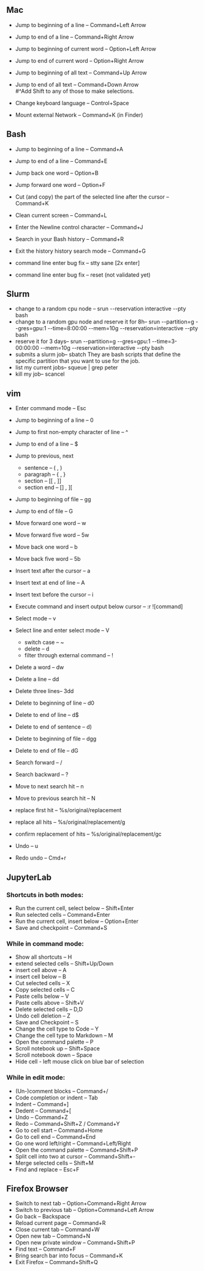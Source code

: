 ## Mac
- Jump to beginning of a line – Command+Left Arrow
- Jump to end of a line – Command+Right Arrow
- Jump to beginning of current word – Option+Left Arrow
- Jump to end of current word – Option+Right Arrow
- Jump to beginning of all text – Command+Up Arrow
- Jump to end of all text – Command+Down Arrow  
#^Add Shift to any of those to make selections.

- Change keyboard language – Control+Space
- Mount external Network – Command+K (in Finder)

## Bash
- Jump to beginning of a line – Command+A
- Jump to end of a line – Command+E
- Jump back one word – Option+B
- Jump forward one word – Option+F
- Cut (and copy) the part of the selected line after the cursor –  Command+K
- Clean current screen – Command+L
- Enter the Newline control character – Command+J
- Search in your Bash history – Command+R
- Exit the history history search mode – Command+G

- command line enter bug fix – stty sane [2x enter]
- command line enter bug fix – reset (not validated yet)

## Slurm
- change to a random cpu node – srun --reservation interactive --pty bash
- change to a random gpu node and reserve it for 8h– srun --partition=g --gres=gpu:1 --time=8:00:00 --mem=10g  --reservation=interactive --pty bash
- reserve it for 3 days– srun --partition=g --gres=gpu:1 --time=3-00:00:00 --mem=10g  --reservation=interactive --pty bash
- submits a slurm job– sbatch
  They are bash scripts that define the specific partition that you want to use for the job.
- list my current jobs– squeue | grep peter
- kill my job– scancel <job-id>


## vim
- Enter command mode – Esc
- Jump to beginning of a line – 0
- Jump to first non-empty character of line – ^
- Jump to end of a line – $
- Jump to previous, next
	- sentence – ( , )
	- paragraph – { , }
	- section – [[ , ]]
	- section end – [] , ][
- Jump to beginning of file – gg
- Jump to end of file – G
- Move forward one word – w
- Move forward five word – 5w
- Move back one word – b
- Move back five word – 5b
- Insert text after the cursor – a
- Insert text at end of line – A
- Insert text before the cursor – i
- Execute command and insert output below cursor – :r ![command]

- Select mode – v
- Select line and enter select mode – V
	- switch case – ~
	- delete – d
	- filter through external command – !

- Delete a word – dw
- Delete a line – dd
- Delete three lines– 3dd
- Delete to beginning of line – d0
- Delete to end of line – d$
- Delete to end of sentence – d)
- Delete to beginning of file – dgg
- Delete to end of file – dG

- Search forward – /
- Search backward – ?
- Move to next search hit – n
- Move to previous search hit – N
- replace first hit – %s/original/replacement
- replace all hits – %s/original/replacement/g
- confirm replacement of hits – %s/original/replacement/gc
- Undo – u
- Redo undo – Cmd+r

## JupyterLab 
### Shortcuts in both modes:
- Run the current cell, select below – Shift+Enter
- Run selected cells – Command+Enter
- Run the current cell, insert below – Option+Enter
- Save and checkpoint – Command+S

### While in command mode:
- Show all shortcuts – H
- extend selected cells – Shift+Up/Down
- insert cell above – A
- insert cell below – B
- Cut selected cells – X
- Copy selected cells – C
- Paste cells below – V
- Paste cells above – Shift+V
- Delete selected cells – D,D
- Undo cell deletion – Z
- Save and Checkpoint – S
- Change the cell type to Code – Y
- Change the cell type to Markdown – M
- Open the command palette – P
- Scroll notebook up – Shift+Space
- Scroll notebook down – Space
- Hide cell - left mouse click on blue bar of selection

### While in edit mode:
- (Un-)comment blocks – Command+/
- Code completion or indent – Tab
- Indent – Command+]
- Dedent – Command+[
- Undo – Command+Z
- Redo – Command+Shift+Z / Command+Y
- Go to cell start – Command+Home
- Go to cell end – Command+End
- Go one word left/right – Command+Left/Right
- Open the command palette – Command+Shift+P
- Split cell into two at cursor – Command+Shift+-
- Merge selected cells – Shift+M
- Find and replace – Esc+F


## Firefox Browser
- Switch to next tab – Option+Command+Right Arrow
- Switch to previous tab – Option+Command+Left Arrow
- Go back – Backspace
- Reload current page – Command+R
- Close current tab – Command+W
- Open new tab – Command+N
- Open new private window – Command+Shift+P
- Find text – Command+F
- Bring search bar into focus – Command+K
- Exit Firefox – Command+Shift+Q
